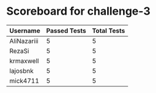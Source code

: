 # Scoreboard for challenge-3
| Username   | Passed Tests | Total Tests |
|------------|--------------|-------------|
| AliNazariii | 5 | 5 |
| RezaSi | 5 | 5 |
| krmaxwell | 5 | 5 |
| lajosbnk | 5 | 5 |
| mick4711 | 5 | 5 |
